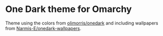 # One Dark theme for Omarchy
Theme using the colors from [olimorris/onedark](https://github.com/olimorris/onedarkpro.nvim) and including wallpapers from [Narmis-E/onedark-wallpapers](https://github.com/Narmis-E/onedark-wallpapers).
